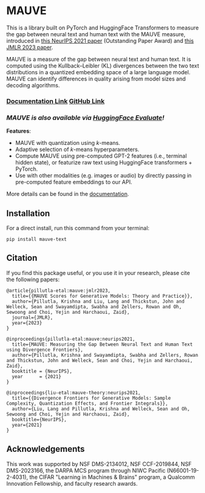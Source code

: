 # MAUVE

This is a library built on PyTorch and HuggingFace Transformers to measure the gap between neural text and human text
with the MAUVE measure, 
introduced in [this NeurIPS 2021 paper](https://arxiv.org/pdf/2102.01454.pdf) (Outstanding Paper Award) and [this JMLR 2023 paper](https://arxiv.org/pdf/2212.14578.pdf).


MAUVE is a measure of the gap between neural text and human text. It is computed using the Kullback–Leibler (KL) divergences between the two text distributions in a quantized embedding space of a large language model. MAUVE can identify differences in quality arising from model sizes and decoding algorithms.

### [Documentation Link](https://krishnap25.github.io/mauve/)  [GitHub Link](https://github.com/krishnap25/mauve/)

### _MAUVE is also available via [HuggingFace Evaluate](https://huggingface.co/spaces/evaluate-metric/mauve)!_


**Features**:
- MAUVE with quantization using *k*-means. 
- Adaptive selection of *k*-means hyperparameters. 
- Compute MAUVE using pre-computed GPT-2 features (i.e., terminal hidden state), 
    or featurize raw text using HuggingFace transformers + PyTorch.
- Use with other modalities (e.g. images or audio) by directly passing in pre-computed feature embeddings to our API.

More details can be found in the [documentation](https://krishnap25.github.io/mauve).

## Installation

For a direct install, run this command from your terminal:
```
pip install mauve-text
``` 

## Citation
If you find this package useful, or you use it in your research, please cite the following papers:
```
@article{pillutla-etal:mauve:jmlr2023,
  title={{MAUVE Scores for Generative Models: Theory and Practice}},
  author={Pillutla, Krishna and Liu, Lang and Thickstun, John and Welleck, Sean and Swayamdipta, Swabha and Zellers, Rowan and Oh, Sewoong and Choi, Yejin and Harchaoui, Zaid},
  journal={JMLR},
  year={2023}
}

@inproceedings{pillutla-etal:mauve:neurips2021,
  title={MAUVE: Measuring the Gap Between Neural Text and Human Text using Divergence Frontiers},
  author={Pillutla, Krishna and Swayamdipta, Swabha and Zellers, Rowan and Thickstun, John and Welleck, Sean and Choi, Yejin and Harchaoui, Zaid},
  booktitle = {NeurIPS},
  year      = {2021}
}

@inproceedings{liu-etal:mauve-theory:neurips2021,
  title={{Divergence Frontiers for Generative Models: Sample Complexity, Quantization Effects, and Frontier Integrals}},
  author={Liu, Lang and Pillutla, Krishna and Welleck, Sean and Oh, Sewoong and Choi, Yejin and Harchaoui, Zaid},
  booktitle={NeurIPS},
  year={2021}
}

```
    
## Acknowledgements
This work was supported by NSF DMS-2134012, NSF CCF-2019844, NSF DMS-2023166, the DARPA MCS program through NIWC Pacific (N66001-19-2-4031), the CIFAR "Learning in Machines & Brains" program, a Qualcomm Innovation Fellowship, and faculty research awards.


